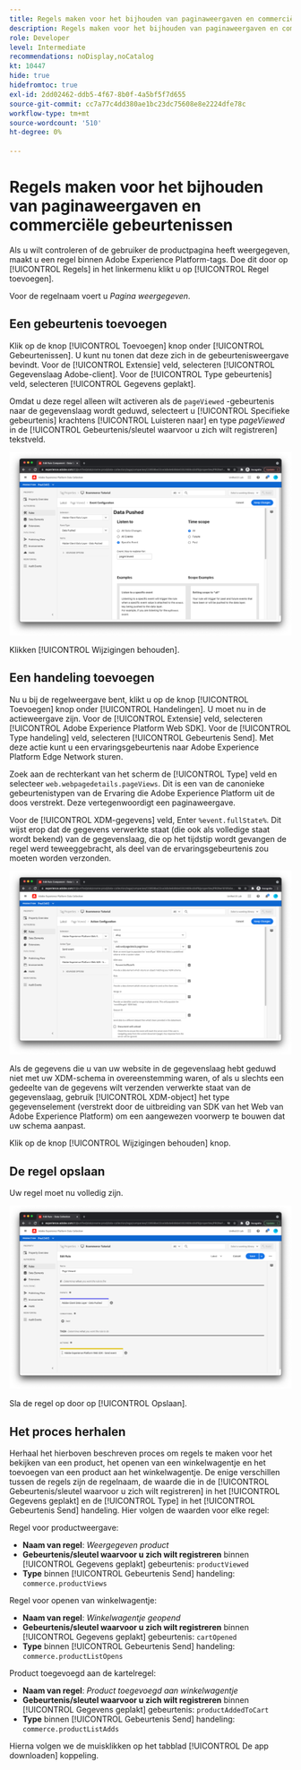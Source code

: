 ```yaml
---
title: Regels maken voor het bijhouden van paginaweergaven en commerciële gebeurtenissen
description: Regels maken voor het bijhouden van paginaweergaven en commerciële gebeurtenissen
role: Developer
level: Intermediate
recommendations: noDisplay,noCatalog
kt: 10447
hide: true
hidefromtoc: true
exl-id: 2dd02462-ddb5-4f67-8b0f-4a5bf5f7d655
source-git-commit: cc7a77c4dd380ae1bc23dc75608e8e2224dfe78c
workflow-type: tm+mt
source-wordcount: '510'
ht-degree: 0%

---
```


# Regels maken voor het bijhouden van paginaweergaven en commerciële gebeurtenissen

Als u wilt controleren of de gebruiker de productpagina heeft weergegeven, maakt u een regel binnen Adobe Experience Platform-tags. Doe dit door op [!UICONTROL Regels] in het linkermenu klikt u op [!UICONTROL Regel toevoegen].

Voor de regelnaam voert u _Pagina weergegeven_.

## Een gebeurtenis toevoegen

Klik op de knop [!UICONTROL Toevoegen] knop onder [!UICONTROL Gebeurtenissen]. U kunt nu tonen dat deze zich in de gebeurtenisweergave bevindt. Voor de [!UICONTROL Extensie] veld, selecteren [!UICONTROL Gegevenslaag Adobe-client]. Voor de [!UICONTROL Type gebeurtenis] veld, selecteren [!UICONTROL Gegevens geplakt].

Omdat u deze regel alleen wilt activeren als de `pageViewed` -gebeurtenis naar de gegevenslaag wordt geduwd, selecteert u [!UICONTROL Specifieke gebeurtenis] krachtens [!UICONTROL Luisteren naar] en type _pageViewed_ in de [!UICONTROL Gebeurtenis/sleutel waarvoor u zich wilt registreren] tekstveld.

![Gebeurtenis Pagina weergegeven](../../../assets/implementation-strategy/page-viewed-event.png)

Klikken [!UICONTROL Wijzigingen behouden].

## Een handeling toevoegen

Nu u bij de regelweergave bent, klikt u op de knop [!UICONTROL Toevoegen] knop onder [!UICONTROL Handelingen]. U moet nu in de actieweergave zijn. Voor de [!UICONTROL Extensie] veld, selecteren [!UICONTROL Adobe Experience Platform Web SDK]. Voor de [!UICONTROL Type handeling] veld, selecteren [!UICONTROL Gebeurtenis Send]. Met deze actie kunt u een ervaringsgebeurtenis naar Adobe Experience Platform Edge Network sturen.

Zoek aan de rechterkant van het scherm de [!UICONTROL Type] veld en selecteer `web.webpagedetails.pageViews`. Dit is een van de canonieke gebeurtenistypen van de Ervaring die Adobe Experience Platform uit de doos verstrekt. Deze vertegenwoordigt een paginaweergave.

Voor de [!UICONTROL XDM-gegevens] veld, Enter `%event.fullState%`. Dit wijst erop dat de gegevens verwerkte staat (die ook als volledige staat wordt bekend) van de gegevenslaag, die op het tijdstip wordt gevangen de regel werd teweeggebracht, als deel van de ervaringsgebeurtenis zou moeten worden verzonden.

![Handeling Pagina weergegeven](../../../assets/implementation-strategy/page-viewed-action.png)

Als de gegevens die u van uw website in de gegevenslaag hebt geduwd niet met uw XDM-schema in overeenstemming waren, of als u slechts een gedeelte van de gegevens wilt verzenden verwerkte staat van de gegevenslaag, gebruik [!UICONTROL XDM-object] het type gegevenselement (verstrekt door de uitbreiding van SDK van het Web van Adobe Experience Platform) om een aangewezen voorwerp te bouwen dat uw schema aanpast.

Klik op de knop [!UICONTROL Wijzigingen behouden] knop.

## De regel opslaan

Uw regel moet nu volledig zijn.

![Regel voor weergegeven pagina](../../../assets/implementation-strategy/page-viewed-rule.png)

Sla de regel op door op [!UICONTROL Opslaan].

## Het proces herhalen

Herhaal het hierboven beschreven proces om regels te maken voor het bekijken van een product, het openen van een winkelwagentje en het toevoegen van een product aan het winkelwagentje. De enige verschillen tussen de regels zijn de regelnaam, de waarde die in de [!UICONTROL Gebeurtenis/sleutel waarvoor u zich wilt registreren] in het [!UICONTROL Gegevens geplakt] en de [!UICONTROL Type] in het [!UICONTROL Gebeurtenis Send] handeling. Hier volgen de waarden voor elke regel:

Regel voor productweergave:

* **Naam van regel**: _Weergegeven product_
* **Gebeurtenis/sleutel waarvoor u zich wilt registreren** binnen [!UICONTROL Gegevens geplakt] gebeurtenis: `productViewed`
* **Type** binnen [!UICONTROL Gebeurtenis Send] handeling: `commerce.productViews`

Regel voor openen van winkelwagentje:

* **Naam van regel**: _Winkelwagentje geopend_
* **Gebeurtenis/sleutel waarvoor u zich wilt registreren** binnen [!UICONTROL Gegevens geplakt] gebeurtenis: `cartOpened`
* **Type** binnen [!UICONTROL Gebeurtenis Send] handeling: `commerce.productListOpens`

Product toegevoegd aan de kartelregel:

* **Naam van regel**: _Product toegevoegd aan winkelwagentje_
* **Gebeurtenis/sleutel waarvoor u zich wilt registreren** binnen [!UICONTROL Gegevens geplakt] gebeurtenis: `productAddedToCart`
* **Type** binnen [!UICONTROL Gebeurtenis Send] handeling: `commerce.productListAdds`

Hierna volgen we de muisklikken op het tabblad [!UICONTROL De app downloaden] koppeling.
